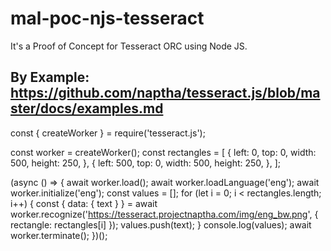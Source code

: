 # mal-poc-njs-tesseract
It's a Proof of Concept for Tesseract ORC using Node JS.

## By Example: https://github.com/naptha/tesseract.js/blob/master/docs/examples.md 

const { createWorker } = require('tesseract.js');

const worker = createWorker();
const rectangles = [
  {
    left: 0,
    top: 0,
    width: 500,
    height: 250,
  },
  {
    left: 500,
    top: 0,
    width: 500,
    height: 250,
  },
];

(async () => {
  await worker.load();
  await worker.loadLanguage('eng');
  await worker.initialize('eng');
  const values = [];
  for (let i = 0; i < rectangles.length; i++) {
    const { data: { text } } = await worker.recognize('https://tesseract.projectnaptha.com/img/eng_bw.png', { rectangle: rectangles[i] });
    values.push(text);
  }
  console.log(values);
  await worker.terminate();
})();
